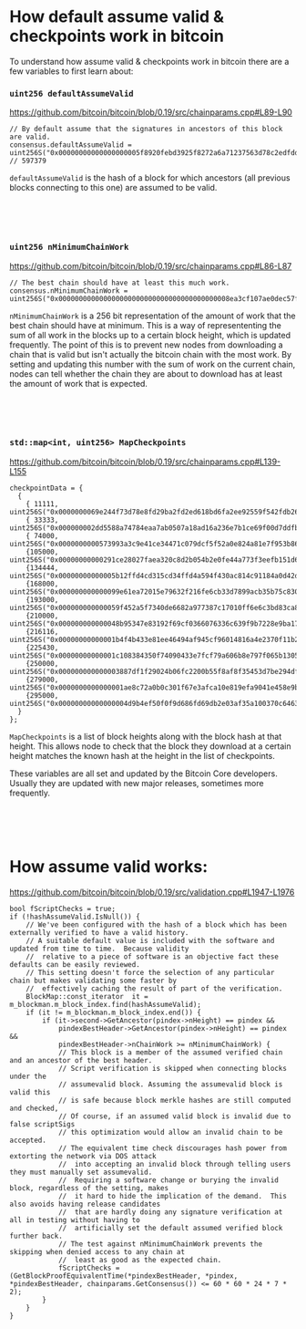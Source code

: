 # How default assume valid & checkpoints work in bitcoin

To understand how assume valid & checkpoints work in bitcoin there are a few variables to first learn about:

### ```uint256 defaultAssumeValid```

https://github.com/bitcoin/bitcoin/blob/0.19/src/chainparams.cpp#L89-L90

```        
// By default assume that the signatures in ancestors of this block are valid.
consensus.defaultAssumeValid = uint256S("0x00000000000000000005f8920febd3925f8272a6a71237563d78c2edfdd09ddf"); // 597379
```

```defaultAssumeValid``` is the hash of a block for which ancestors (all previous blocks connecting to this one) are assumed to be valid.

<br />
<br />
<br />

### ```uint256 nMinimumChainWork```

https://github.com/bitcoin/bitcoin/blob/0.19/src/chainparams.cpp#L86-L87

```
// The best chain should have at least this much work.
consensus.nMinimumChainWork = uint256S("0x000000000000000000000000000000000000000008ea3cf107ae0dec57f03fe8");
```

```nMinimumChainWork``` is a 256 bit representation of the amount of work that the best chain should have at minimum. This is a way of represententing the sum of all work in the blocks up to a certain block height, which is updated frequently. The point of this is to prevent new nodes from downloading a chain that is valid but isn't actually the bitcoin chain with the most work. By setting and updating this number with the sum of work on the current chain, nodes can tell whether the chain they are about to download has at least the amount of work that is expected. 

<br />
<br />
<br />


### ```std::map<int, uint256> MapCheckpoints```

https://github.com/bitcoin/bitcoin/blob/0.19/src/chainparams.cpp#L139-L155

```
checkpointData = {
  {
    { 11111, uint256S("0x0000000069e244f73d78e8fd29ba2fd2ed618bd6fa2ee92559f542fdb26e7c1d")},
    { 33333, uint256S("0x000000002dd5588a74784eaa7ab0507a18ad16a236e7b1ce69f00d7ddfb5d0a6")},
    { 74000, uint256S("0x0000000000573993a3c9e41ce34471c079dcf5f52a0e824a81e7f953b8661a20")},
    {105000, uint256S("0x00000000000291ce28027faea320c8d2b054b2e0fe44a773f3eefb151d6bdc97")},
    {134444, uint256S("0x00000000000005b12ffd4cd315cd34ffd4a594f430ac814c91184a0d42d2b0fe")},
    {168000, uint256S("0x000000000000099e61ea72015e79632f216fe6cb33d7899acb35b75c8303b763")},
    {193000, uint256S("0x000000000000059f452a5f7340de6682a977387c17010ff6e6c3bd83ca8b1317")},
    {210000, uint256S("0x000000000000048b95347e83192f69cf0366076336c639f9b7228e9ba171342e")},
    {216116, uint256S("0x00000000000001b4f4b433e81ee46494af945cf96014816a4e2370f11b23df4e")},
    {225430, uint256S("0x00000000000001c108384350f74090433e7fcf79a606b8e797f065b130575932")},
    {250000, uint256S("0x000000000000003887df1f29024b06fc2200b55f8af8f35453d7be294df2d214")},
    {279000, uint256S("0x0000000000000001ae8c72a0b0c301f67e3afca10e819efa9041e458e9bd7e40")},
    {295000, uint256S("0x00000000000000004d9b4ef50f0f9d686fd69db2e03af35a100370c64632a983")},
  }
};
```

```MapCheckpoints``` is a list of block heights along with the block hash at that height. This allows node to check that the block they download at a certain height matches the known hash at the height in the list of checkpoints.

These variables are all set and updated by the Bitcoin Core developers. Usually they are updated with new major releases, sometimes more frequently. 

<br />
<br />
<br />


# How assume valid works:


https://github.com/bitcoin/bitcoin/blob/0.19/src/validation.cpp#L1947-L1976

```
bool fScriptChecks = true;
if (!hashAssumeValid.IsNull()) {
    // We've been configured with the hash of a block which has been externally verified to have a valid history.
    // A suitable default value is included with the software and updated from time to time.  Because validity
    //  relative to a piece of software is an objective fact these defaults can be easily reviewed.
    // This setting doesn't force the selection of any particular chain but makes validating some faster by
    //  effectively caching the result of part of the verification.
    BlockMap::const_iterator  it = m_blockman.m_block_index.find(hashAssumeValid);
    if (it != m_blockman.m_block_index.end()) {
        if (it->second->GetAncestor(pindex->nHeight) == pindex &&
            pindexBestHeader->GetAncestor(pindex->nHeight) == pindex &&
            pindexBestHeader->nChainWork >= nMinimumChainWork) {
            // This block is a member of the assumed verified chain and an ancestor of the best header.
            // Script verification is skipped when connecting blocks under the
            // assumevalid block. Assuming the assumevalid block is valid this
            // is safe because block merkle hashes are still computed and checked,
            // Of course, if an assumed valid block is invalid due to false scriptSigs
            // this optimization would allow an invalid chain to be accepted.
            // The equivalent time check discourages hash power from extorting the network via DOS attack
            //  into accepting an invalid block through telling users they must manually set assumevalid.
            //  Requiring a software change or burying the invalid block, regardless of the setting, makes
            //  it hard to hide the implication of the demand.  This also avoids having release candidates
            //  that are hardly doing any signature verification at all in testing without having to
            //  artificially set the default assumed verified block further back.
            // The test against nMinimumChainWork prevents the skipping when denied access to any chain at
            //  least as good as the expected chain.
            fScriptChecks = (GetBlockProofEquivalentTime(*pindexBestHeader, *pindex, *pindexBestHeader, chainparams.GetConsensus()) <= 60 * 60 * 24 * 7 * 2);
        }
    }
}

```

